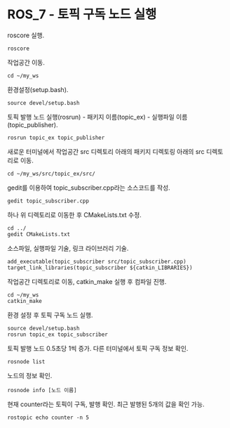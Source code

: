 ROS_7 - 토픽 구독 노드 실행
=======================
roscore 실행.  
```
roscore
```

작업공간 이동.  
```
cd ~/my_ws
```

환경설정(setup.bash).  
```
source devel/setup.bash
```

토픽 발행 노드 실행(rosrun) - 패키지 이름(topic_ex) - 실행파일 이름(topic_publisher).  
```
rosrun topic_ex topic_publisher
```

새로운 터미널에서 작업공간 src 디렉토리 아래의 패키지 디렉토링 아래의 src 디렉토리로 이동. 
```
cd ~/my_ws/src/topic_ex/src/
```

gedit를 이용하여 topic_subscriber.cpp라는 소스코드를 작성. 
```
gedit topic_subscriber.cpp
```

하나 위 디렉토리로 이동한 후 CMakeLists.txt 수정. 
```
cd ../
gedit CMakeLists.txt
```

소스파일, 실행파일 기술, 링크 라이브러리 기술. 
```
add_executable(topic_subscriber src/topic_subscriber.cpp)
target_link_libraries(topic_subscriber ${catkin_LIBRARIES})
```

작업공간 디렉토리로 이동, catkin_make 실행 후 컴파일 진행.  
```
cd ~/my_ws
catkin_make
```

환경 설정 후 토픽 구독 노드 실행. 
```
source devel/setup.bash
rosrun topic_ex topic_subscriber
```

토픽 발행 노드 0.5초당 1씩 증가. 
다른 터미널에서 토픽 구독 정보 확인. 
```
rosnode list
```

노드의 정보 확인. 
```
rosnode info [노드 이름]
```

현재 counter라는 토픽이 구독, 발행 확인.  최근 발행된 5개의 값을 확인 가능. 
```
rostopic echo counter -n 5
```
